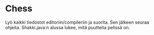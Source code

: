 # Chess
Lyö kaikki tiedostot editoriin/compileriin ja suorita. Sen jälkeen seuraa ohjeita. Shakki.java:n alussa lukee, mitä puutteita pelissä on.
